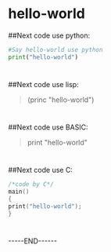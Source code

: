# hello-world
##Next code use python:
```python
#Say hello-world use python
print("hello-world")
```
#
##Next code use lisp:
>(princ "hello-world")

#
##Next code use BASIC:
>print "hello-world"

#
##Next code use C:
```C
/*code by C*/
main()
{
print("hello-world");
}
```

#
-----END------

